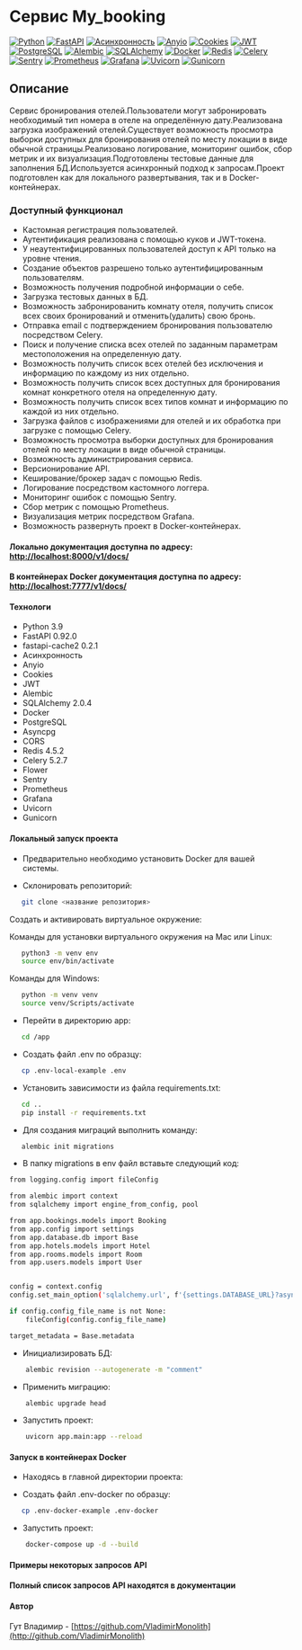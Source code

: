 # Cервис My_booking

[![Python](https://img.shields.io/badge/-Python-464646?style=flat-square&logo=Python)](https://www.python.org/)
[![FastAPI](https://img.shields.io/badge/-FastAPI-464646?style=flat-square&logo=fastapi)](https://fastapi.tiangolo.com/)
[![Асинхронность](https://img.shields.io/badge/-Асинхронность-464646?style=flat-square&logo=Асинхронность)]()
[![Anyio](https://img.shields.io/badge/-Anyio-464646?style=flat-square&logo=Anyio)](https://anyio.readthedocs.io/en/stable/)
[![Cookies](https://img.shields.io/badge/-Cookies-464646?style=flat-square&logo=Cookies)]()
[![JWT](https://img.shields.io/badge/-JWT-464646?style=flat-square&logo=JWT)]()
[![PostgreSQL](https://img.shields.io/badge/-PostgreSQL-464646?style=flat-square&logo=PostgreSQL)](https://www.postgresql.org/)
[![Alembic](https://img.shields.io/badge/-Alembic-464646?style=flat-square&logo=Alembic)](https://alembic.sqlalchemy.org/en/latest/)
[![SQLAlchemy](https://img.shields.io/badge/-SQLAlchemy-464646?style=flat-square&logo=SQLAlchemy)](https://www.sqlalchemy.org/)
[![Docker](https://img.shields.io/badge/-Docker-464646?style=flat-square&logo=docker)](https://www.docker.com/)
[![Redis](https://img.shields.io/badge/-Redis-464646?style=flat-square&logo=Redis)](https://redis.io/)
[![Celery](https://img.shields.io/badge/-Celery-464646?style=flat-square&logo=Celery)](https://docs.celeryq.dev/en/stable/)
[![Sentry](https://img.shields.io/badge/-Sentry-464646?style=flat-square&logo=Sentry)](https://sentry.io/welcome/)
[![Prometheus](https://img.shields.io/badge/-Prometheus-464646?style=flat-square&logo=Prometheus)](https://prometheus.io/)
[![Grafana](https://img.shields.io/badge/-Grafana-464646?style=flat-square&logo=Grafana)](https://grafana.com/)
[![Uvicorn](https://img.shields.io/badge/-Uvicorn-464646?style=flat-square&logo=uvicorn)](https://www.uvicorn.org/)
[![Gunicorn](https://img.shields.io/badge/-Gunicorn-464646?style=flat-square&logo=gunicorn)](https://gunicorn.org/)

## Описание

Cервис бронирования отелей.Пользователи могут забронировать необходимый тип номера в отеле на определённую дату.Реализована загрузка изображений отелей.Существует возможность просмотра выборки доступных для бронирования отелей по месту локации в виде обычной страницы.Реализовано логирование, мониторинг ошибок, сбор метрик и их визуализация.Подготовлены тестовые данные для заполнения БД.Используется асинхронный подход к запросам.Проект подготовлен как для локального развертывания, так и в Docker-контейнерах.

### Доступный функционал

- Кастомная регистрация пользователей.
- Аутентификация реализована с помощью куков и JWT-токена.
- У неаутентифицированных пользователей доступ к API только на уровне чтения.
- Создание объектов разрешено только аутентифицированным пользователям.
- Возможность получения подробной информации о себе.
- Загрузка тестовых данных в БД.
- Возможность забронированить комнату отеля, получить список всех своих бронирований и отменить(удалить) свою бронь.
- Отправка email с подтверждением бронирования пользователю посредством Celery.
- Поиск и получение списка всех отелей по заданным параметрам местоположения на определенную дату.
- Возможность получить список всех отелей без исключения и информацию по каждому из них отдельно.
- Возможность получить список всех доступных для бронирования комнат конкретного отеля на определенную дату.
- Возможность получить список всех типов комнат и информацию по каждой из них отдельно.
- Загрузка файлов с изображениями для отелей и их обработка при загрузке с помощью Celery.
- Возможность просмотра выборки доступных для бронирования отелей по месту локации в виде обычной страницы.
- Возможность администрирования сервиса.
- Версионирование API.
- Кеширование/брокер задач с помощью Redis.
- Логирование посредством кастомного логгера.
- Мониторинг ошибок с помощью Sentry.
- Сбор метрик с помощью Prometheus.
- Визуализация метрик посредством Grafana.
- Возможность развернуть проект в Docker-контейнерах.

#### Локально документация доступна по адресу: <http://localhost:8000/v1/docs/>
#### В контейнерах Docker документация доступна по адресу: <http://localhost:7777/v1/docs/>  

#### Технологи

- Python 3.9
- FastAPI 0.92.0
- fastapi-cache2 0.2.1
- Асинхронность
- Anyio
- Cookies
- JWT
- Alembic
- SQLAlchemy 2.0.4
- Docker
- PostgreSQL
- Asyncpg
- CORS
- Redis 4.5.2
- Celery 5.2.7
- Flower
- Sentry
- Prometheus
- Grafana
- Uvicorn
- Gunicorn

#### Локальный запуск проекта

- Предварительно необходимо установить Docker для вашей системы.

- Склонировать репозиторий:

```bash
   git clone <название репозитория>
```

Cоздать и активировать виртуальное окружение:

Команды для установки виртуального окружения на Mac или Linux:

```bash
   python3 -m venv env
   source env/bin/activate
```

Команды для Windows:

```bash
   python -m venv venv
   source venv/Scripts/activate
```

- Перейти в директорию app:

```bash
   cd /app
```

- Создать файл .env по образцу:

```bash
   cp .env-local-example .env
```

- Установить зависимости из файла requirements.txt:

```bash
   cd ..
   pip install -r requirements.txt
```

- Для создания миграций выполнить команду:

```bash
   alembic init migrations
```

- В папку migrations в env файл вставьте следующий код:

```bash
from logging.config import fileConfig

from alembic import context
from sqlalchemy import engine_from_config, pool

from app.bookings.models import Booking
from app.config import settings
from app.database.db import Base
from app.hotels.models import Hotel
from app.rooms.models import Room
from app.users.models import User


config = context.config
config.set_main_option('sqlalchemy.url', f'{settings.DATABASE_URL}?async_fallback=True')

if config.config_file_name is not None:
    fileConfig(config.config_file_name)

target_metadata = Base.metadata
```

- Инициализировать БД:

``` bash
    alembic revision --autogenerate -m "comment"  
```

- Применить миграцию:

``` bash
    alembic upgrade head 
```

- Запустить проект:

``` bash
    uvicorn app.main:app --reload   
```

#### Запуск в контейнерах Docker

- Находясь в главной директории проекта:

- Создать файл .env-docker по образцу:

```bash
   cp .env-docker-example .env-docker
```

- Запустить проект:

``` bash
    docker-compose up -d --build  
```

#### Примеры некоторых запросов API

#### Полный список запросов API находятся в документации

#### Автор

Гут Владимир - [https://github.com/VladimirMonolith](http://github.com/VladimirMonolith)
